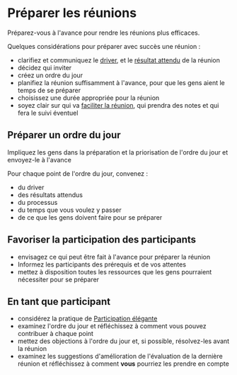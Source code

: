 # Préparer les réunions

<summary>
Préparez-vous à l'avance pour rendre les réunions plus efficaces.
</summary>

Quelques considérations pour préparer avec succès une réunion :

- clarifiez et communiquez le [driver](glossary:organizational-driver), et le [résultat attendu](glossary:intended-outcome) de la réunion
- décidez qui inviter
- créez un ordre du jour
- planifiez la réunion suffisamment à l'avance, pour que les gens aient le temps de se préparer
- choisissez une durée appropriée pour la réunion
- soyez clair sur qui va [faciliter la réunion](section:facilitate-meetings), qui prendra des notes et qui fera le suivi éventuel

## Préparer un ordre du jour

Impliquez les gens dans la préparation et la priorisation de l'ordre du jour et envoyez-le à l'avance

Pour chaque point de l'ordre du jour, convenez :

- du driver
- des résultats attendus
- du processus
- du temps que vous voulez y passer
- de ce que les gens doivent faire pour se préparer

## Favoriser la participation des participants

- envisagez ce qui peut être fait à l'avance pour préparer la réunion
- Informez les participants des prérequis et de vos attentes
- mettez à disposition toutes les ressources que les gens pourraient nécessiter pour se préparer

## En tant que participant

- considérez la pratique de [Participation élégante](section:artful-participation)
- examinez l'ordre du jour et réfléchissez à comment vous pouvez contribuer à chaque point
- mettez des objections à l'ordre du jour et, si possible, résolvez-les avant la réunion
- examinez les suggestions d'amélioration de l'évaluation de la dernière réunion et réfléchissez à comment **vous** pourriez les prendre en compte